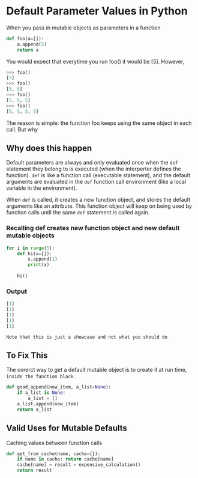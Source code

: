 # Default Parameter Values in Python 

When you pass in mutable objects as parameters in a function
```python
def foo(a=[]):
    a.append(5)
    return a
```

You would expect that everytime you run foo() it would be [5]. However,
```python 
>>> foo()
[5]
>>> foo()
[5, 5]
>>> foo()
[5, 5, 5]
>>> foo()
[5, 5, 5, 5]
```
The reason is simple: the function foo keeps using the same object in each call. But why

## Why does this happen 
Default parameters are always and only evaluated once when the `def` statement they belong to is executed (when the interperter defines the function). `def` is like a function call (executable statement), and the default arguments are evaluated in the `def` function call environment (like a local variable in the environment). 

When `def` is called, it creates a new function object, and stores the default arguments like an attribute. This function object will keep on being used by function calls until the same `def` statement is called again.

### Recalling **def** creates new function object and new default mutable objects
```python 
for i in range(5):
    def hi(x=[]):
        x.append(1)
        print(x)
    
    hi()
```
### Output 
```python 
[1]
[1]
[1]
[1]
[1]
```
`Note that this is just a showcase and not what you should do`
## To Fix This
The corerct way to get a default mutable object is to create it at run time, `inside the function block`. 

```python 
def good_append(new_item, a_list=None):
    if a_list is None:
        a_list = []
    a_list.append(new_item)
    return a_list
```
## Valid Uses for Mutable Defaults 
Caching values between function calls
```python
def get_from_cache(name, cache={}):
    if name in cache: return cache[name]
    cache[name] = result = expensive_calculation()
    return result
```
